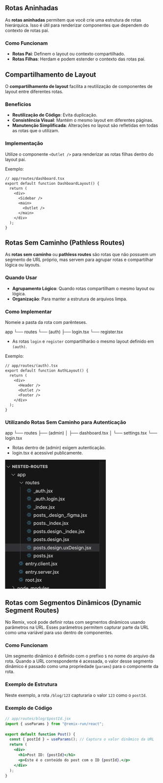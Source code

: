 ## Rotas Aninhadas

As **rotas aninhadas** permitem que você crie uma estrutura de rotas hierárquica. Isso é útil para renderizar componentes que dependem do contexto de rotas pai.

### Como Funcionam

- **Rotas Pai**: Definem o layout ou contexto compartilhado.
- **Rotas Filhas**: Herdam e podem estender o contexto das rotas pai.


## Compartilhamento de Layout

O **compartilhamento de layout** facilita a reutilização de componentes de layout entre diferentes rotas.

### Benefícios

- **Reutilização de Código**: Evita duplicação.
- **Consistência Visual**: Mantém o mesmo layout em diferentes páginas.
- **Manutenção Simplificada**: Alterações no layout são refletidas em todas as rotas que o utilizam.

### Implementação

Utilize o componente `<Outlet />` para renderizar as rotas filhas dentro do layout pai.

Exemplo:

```tsx
// app/routes/dashboard.tsx
export default function DashboardLayout() {
  return (
    <div>
      <Sidebar />
      <main>
        <Outlet />
      </main>
    </div>
  );
}
```


## Rotas Sem Caminho (Pathless Routes)

As **rotas sem caminho** ou **pathless routes** são rotas que não possuem um segmento de URL próprio, mas servem para agrupar rotas e compartilhar lógica ou layouts.

### Quando Usar

- **Agrupamento Lógico**: Quando rotas compartilham o mesmo layout ou lógica.
- **Organização**: Para manter a estrutura de arquivos limpa.

### Como Implementar

Nomeie a pasta da rota com parênteses.

app 
└── routes 
    └── (auth) 
        ├── login.tsx 
        └── register.tsx


- As rotas `login` e `register` compartilharão o mesmo layout definido em `(auth)`.

Exemplo:

```tsx
// app/routes/(auth).tsx
export default function AuthLayout() {
  return (
    <div>
      <Header />
      <Outlet />
      <Footer />
    </div>
  );
}
```

### Utilizando Rotas Sem Caminho para Autenticação
 
app
└── routes
    ├── (admin)
    │   ├── dashboard.tsx
    │   └── settings.tsx
    └── login.tsx

- Rotas dentro de (admin) exigem autenticação.
- login.tsx é acessível publicamente.

![alt text](image.png)


## Rotas com Segmentos Dinâmicos (Dynamic Segment Routes)

No Remix, você pode definir rotas com segmentos dinâmicos usando parâmetros na URL. 
Esses parâmetros permitem capturar parte da URL como uma variável para uso dentro de componentes.

### Como Funcionam

Um segmento dinâmico é definido com o prefixo `$` no nome do arquivo da rota. 
Quando a URL correspondente é acessada, o valor desse segmento dinâmico é passado como uma propriedade (`params`) para o componente da rota.

### Exemplo de Estrutura

Neste exemplo, a rota `/blog/123` capturaria o valor `123` como o `postId`.

### Exemplo de Código

```jsx
// app/routes/blog/$postId.jsx
import { useParams } from "@remix-run/react";

export default function Post() {
  const { postId } = useParams(); // Captura o valor dinâmico da URL
  return (
    <div>
      <h1>Post ID: {postId}</h1>
      <p>Este é o conteúdo do post com o ID {postId}.</p>
    </div>
  );
}
```